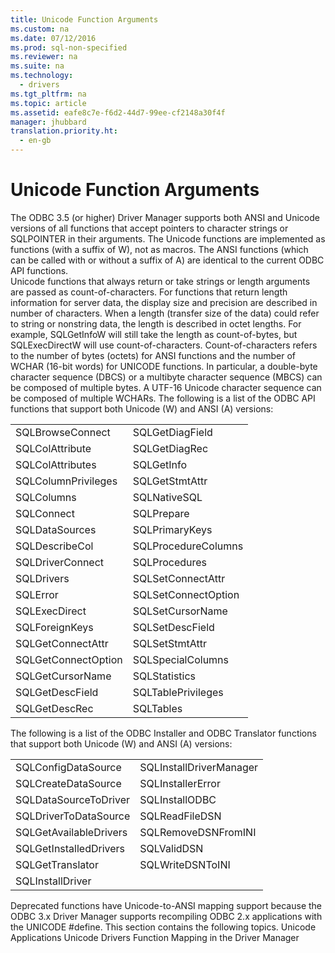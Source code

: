 ```yaml
---
title: Unicode Function Arguments
ms.custom: na
ms.date: 07/12/2016
ms.prod: sql-non-specified
ms.reviewer: na
ms.suite: na
ms.technology: 
  - drivers
ms.tgt_pltfrm: na
ms.topic: article
ms.assetid: eafe8c7e-f6d2-44d7-99ee-cf2148a30f4f
manager: jhubbard
translation.priority.ht: 
  - en-gb
---
```

# Unicode Function Arguments
<?xml version="1.0" encoding="utf-8"?>
<developerConceptualDocument xmlns="http://ddue.schemas.microsoft.com/authoring/2003/5" xmlns:xlink="http://www.w3.org/1999/xlink" xmlns:xsi="http://www.w3.org/2001/XMLSchema-instance" xsi:schemaLocation="http://ddue.schemas.microsoft.com/authoring/2003/5 http://dduestorage.blob.core.windows.net/ddueschema/developer.xsd">
  <introduction>
    <para>The ODBC 3.5 (or higher) Driver Manager supports both ANSI and Unicode versions of all functions that accept pointers to character strings or SQLPOINTER in their arguments. The Unicode functions are implemented as functions (with a suffix of <legacyItalic>W</legacyItalic>), not as macros. The ANSI functions (which can be called with or without a suffix of <legacyItalic>A</legacyItalic>) are identical to the current ODBC API functions.</para>
  </introduction>
  <section>
    <title>Remarks</title>
    <content>
      <para>Unicode functions that always return or take strings or length arguments are passed as count-of-characters. For functions that return length information for server data, the display size and precision are described in number of characters. When a length (transfer size of the data) could refer to string or nonstring data, the length is described in octet lengths. For example, <legacyBold>SQLGetInfoW</legacyBold> will still take the length as count-of-bytes, but <legacyBold>SQLExecDirectW</legacyBold> will use count-of-characters.</para>
      <para>Count-of-characters refers to the number of bytes (octets) for ANSI functions and the number of WCHAR (16-bit words) for UNICODE functions. In particular, a double-byte character sequence (DBCS) or a multibyte character sequence (MBCS) can be composed of multiple bytes. A UTF-16 Unicode character sequence can be composed of multiple WCHARs.</para>
      <para>The following is a list of the ODBC API functions that support both Unicode (W) and ANSI (A) versions:</para>
      <table xmlns:caps="http://schemas.microsoft.com/build/caps/2013/11">
        <tbody>
          <tr>
            <TD>
              <para>
                <legacyBold>SQLBrowseConnect</legacyBold>
              </para>
            </TD>
            <TD>
              <para>
                <legacyBold>SQLGetDiagField</legacyBold>
              </para>
            </TD>
          </tr>
          <tr>
            <TD>
              <para>
                <legacyBold>SQLColAttribute</legacyBold>
              </para>
            </TD>
            <TD>
              <para>
                <legacyBold>SQLGetDiagRec</legacyBold>
              </para>
            </TD>
          </tr>
          <tr>
            <TD>
              <para>
                <legacyBold>SQLColAttributes</legacyBold>
              </para>
            </TD>
            <TD>
              <para>
                <legacyBold>SQLGetInfo</legacyBold>
              </para>
            </TD>
          </tr>
          <tr>
            <TD>
              <para>
                <legacyBold>SQLColumnPrivileges</legacyBold>
              </para>
            </TD>
            <TD>
              <para>
                <legacyBold>SQLGetStmtAttr</legacyBold>
              </para>
            </TD>
          </tr>
          <tr>
            <TD>
              <para>
                <legacyBold>SQLColumns</legacyBold>
              </para>
            </TD>
            <TD>
              <para>
                <legacyBold>SQLNativeSQL</legacyBold>
              </para>
            </TD>
          </tr>
          <tr>
            <TD>
              <para>
                <legacyBold>SQLConnect</legacyBold>
              </para>
            </TD>
            <TD>
              <para>
                <legacyBold>SQLPrepare</legacyBold>
              </para>
            </TD>
          </tr>
          <tr>
            <TD>
              <para>
                <legacyBold>SQLDataSources</legacyBold>
              </para>
            </TD>
            <TD>
              <para>
                <legacyBold>SQLPrimaryKeys</legacyBold>
              </para>
            </TD>
          </tr>
          <tr>
            <TD>
              <para>
                <legacyBold>SQLDescribeCol</legacyBold>
              </para>
            </TD>
            <TD>
              <para>
                <legacyBold>SQLProcedureColumns</legacyBold>
              </para>
            </TD>
          </tr>
          <tr>
            <TD>
              <para>
                <legacyBold>SQLDriverConnect</legacyBold>
              </para>
            </TD>
            <TD>
              <para>
                <legacyBold>SQLProcedures</legacyBold>
              </para>
            </TD>
          </tr>
          <tr>
            <TD>
              <para>
                <legacyBold>SQLDrivers</legacyBold>
              </para>
            </TD>
            <TD>
              <para>
                <legacyBold>SQLSetConnectAttr</legacyBold>
              </para>
            </TD>
          </tr>
          <tr>
            <TD>
              <para>
                <legacyBold>SQLError</legacyBold>
              </para>
            </TD>
            <TD>
              <para>
                <legacyBold>SQLSetConnectOption</legacyBold>
              </para>
            </TD>
          </tr>
          <tr>
            <TD>
              <para>
                <legacyBold>SQLExecDirect</legacyBold>
              </para>
            </TD>
            <TD>
              <para>
                <legacyBold>SQLSetCursorName</legacyBold>
              </para>
            </TD>
          </tr>
          <tr>
            <TD>
              <para>
                <legacyBold>SQLForeignKeys</legacyBold>
              </para>
            </TD>
            <TD>
              <para>
                <legacyBold>SQLSetDescField</legacyBold>
              </para>
            </TD>
          </tr>
          <tr>
            <TD>
              <para>
                <legacyBold>SQLGetConnectAttr</legacyBold>
              </para>
            </TD>
            <TD>
              <para>
                <legacyBold>SQLSetStmtAttr</legacyBold>
              </para>
            </TD>
          </tr>
          <tr>
            <TD>
              <para>
                <legacyBold>SQLGetConnectOption</legacyBold>
              </para>
            </TD>
            <TD>
              <para>
                <legacyBold>SQLSpecialColumns</legacyBold>
              </para>
            </TD>
          </tr>
          <tr>
            <TD>
              <para>
                <legacyBold>SQLGetCursorName</legacyBold>
              </para>
            </TD>
            <TD>
              <para>
                <legacyBold>SQLStatistics</legacyBold>
              </para>
            </TD>
          </tr>
          <tr>
            <TD>
              <para>
                <legacyBold>SQLGetDescField</legacyBold>
              </para>
            </TD>
            <TD>
              <para>
                <legacyBold>SQLTablePrivileges</legacyBold>
              </para>
            </TD>
          </tr>
          <tr>
            <TD>
              <para>
                <legacyBold>SQLGetDescRec</legacyBold>
              </para>
            </TD>
            <TD>
              <para>
                <legacyBold>SQLTables</legacyBold>
              </para>
            </TD>
          </tr>
        </tbody>
      </table>
      <para>The following is a list of the ODBC Installer and ODBC Translator functions that support both Unicode (W) and ANSI (A) versions:</para>
      <table xmlns:caps="http://schemas.microsoft.com/build/caps/2013/11">
        <tbody>
          <tr>
            <TD>
              <para>
                <legacyBold>SQLConfigDataSource</legacyBold>
              </para>
            </TD>
            <TD>
              <para>
                <legacyBold>SQLInstallDriverManager</legacyBold>
              </para>
            </TD>
          </tr>
          <tr>
            <TD>
              <para>
                <legacyBold>SQLCreateDataSource</legacyBold>
              </para>
            </TD>
            <TD>
              <para>
                <legacyBold>SQLInstallerError</legacyBold>
              </para>
            </TD>
          </tr>
          <tr>
            <TD>
              <para>
                <legacyBold>SQLDataSourceToDriver</legacyBold>
              </para>
            </TD>
            <TD>
              <para>
                <legacyBold>SQLInstallODBC</legacyBold>
              </para>
            </TD>
          </tr>
          <tr>
            <TD>
              <para>
                <legacyBold>SQLDriverToDataSource</legacyBold>
              </para>
            </TD>
            <TD>
              <para>
                <legacyBold>SQLReadFileDSN</legacyBold>
              </para>
            </TD>
          </tr>
          <tr>
            <TD>
              <para>
                <legacyBold>SQLGetAvailableDrivers</legacyBold>
              </para>
            </TD>
            <TD>
              <para>
                <legacyBold>SQLRemoveDSNFromINI</legacyBold>
              </para>
            </TD>
          </tr>
          <tr>
            <TD>
              <para>
                <legacyBold>SQLGetInstalledDrivers</legacyBold>
              </para>
            </TD>
            <TD>
              <para>
                <legacyBold>SQLValidDSN</legacyBold>
              </para>
            </TD>
          </tr>
          <tr>
            <TD>
              <para>
                <legacyBold>SQLGetTranslator</legacyBold>
              </para>
            </TD>
            <TD>
              <para>
                <legacyBold>SQLWriteDSNToINI</legacyBold>
              </para>
            </TD>
          </tr>
          <tr>
            <TD>
              <para>
                <legacyBold>SQLInstallDriver</legacyBold>
              </para>
            </TD>
            <TD>
              <para />
            </TD>
          </tr>
        </tbody>
      </table>
      <alert class="note">
        <para>Deprecated functions have Unicode-to-ANSI mapping support because the ODBC 3<legacyItalic>.x</legacyItalic> Driver Manager supports recompiling ODBC 2.<legacyItalic>x</legacyItalic> applications with the UNICODE <legacyBold>#define</legacyBold>.</para>
      </alert>
      <para>This section contains the following topics.</para>
      <list class="bullet">
        <listItem>
          <para>
            <legacyLink xlink:href="7986c623-2792-4e77-bfee-c86cbf84f08d">Unicode Applications</legacyLink>
          </para>
        </listItem>
        <listItem>
          <para>
            <legacyLink xlink:href="3b4742d5-74fb-4aff-aa21-d83a0064d73d">Unicode Drivers</legacyLink>
          </para>
        </listItem>
        <listItem>
          <para>
            <legacyLink xlink:href="ff093b29-671a-4fc0-86c9-08a311a98e54">Function Mapping in the Driver Manager</legacyLink>
          </para>
        </listItem>
      </list>
    </content>
  </section>
  <relatedTopics />
</developerConceptualDocument>